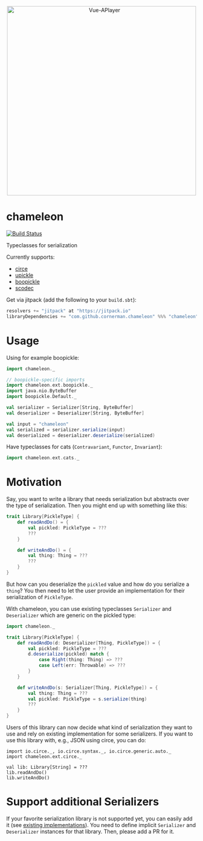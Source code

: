 <p align="center">
<img src="https://user-images.githubusercontent.com/34600369/41201195-3fc423fe-6cab-11e8-9956-a300ab40e2e7.png" alt="Vue-APlayer" width="500">

# chameleon
[![Build Status](https://travis-ci.org/cornerman/chameleon.svg?branch=master)](https://travis-ci.org/cornerman/chameleon)

Typeclasses for serialization

Currently supports:
* [circe](https://github.com/circe/circe)
* [upickle](https://github.com/lihaoyi/upickle)
* [boopickle](https://github.com/suzaku-io/boopickle)
* [scodec](https://github.com/scodec/scodec)

Get via jitpack (add the following to your `build.sbt`):
```scala
resolvers += "jitpack" at "https://jitpack.io"
libraryDependencies += "com.github.cornerman.chameleon" %%% "chameleon" % "master-SNAPSHOT"
```

# Usage

Using for example boopickle:

```scala
import chameleon._

// boopickle-specific imports
import chameleon.ext.boopickle._
import java.nio.ByteBuffer
import boopickle.Default._

val serializer = Serializer[String, ByteBuffer]
val deserializer = Deserializer[String, ByteBuffer]

val input = "chameleon"
val serialized = serializer.serialize(input)
val deserialized = deserializer.deserialize(serialized)
```

Have typeclasses for cats (`Contravariant`, `Functor`, `Invariant`):
```scala
import chameleon.ext.cats._
```

# Motivation

Say, you want to write a library that needs serialization but abstracts over the type of serialization. Then you might end up with something like this:

```scala
trait Library[PickleType] {
    def readAndDo() = {
        val pickled: PickleType = ???
        ???
    }

    def writeAndDo() = {
        val thing: Thing = ???
        ???
    }
}
```

But how can you deserialize the `pickled` value and how do you serialize a `thing`? You then need to let the user provide an implementation for their serialization of `PickleType`.

With chameleon, you can use existing typeclasses `Serializer` and `Deserializer` which are generic on the pickled type:

```scala
import chameleon._

trait Library[PickleType] {
    def readAndDo(d: Deserializer[Thing, PickleType]) = {
        val pickled: PickleType = ???
        d.deserialize(pickled) match {
            case Right(thing: Thing) => ???
            case Left(err: Throwable) => ???
        }
    }

    def writeAndDo(s: Serializer[Thing, PickleType]) = {
        val thing: Thing = ???
        val pickled: PickleType = s.serialize(thing)
        ???
    }
}
```

Users of this library can now decide what kind of serialization they want to use and rely on existing implementation for some serializers. If you want to use this library with, e.g., JSON using circe, you can do:
```
import io.circe._, io.circe.syntax._, io.circe.generic.auto._
import chameleon.ext.circe._

val lib: Library[String] = ???
lib.readAndDo()
lib.writeAndDo()
```

# Support additional Serializers

If your favorite serialization library is not supported yet, you can easily add it (see [existing implementations](https://github.com/cornerman/chameleon/tree/master/chameleon/src/main/scala/ext)). You need to define implicit `Serializer` and `Deserializer` instances for that library. Then, please add a PR for it.

